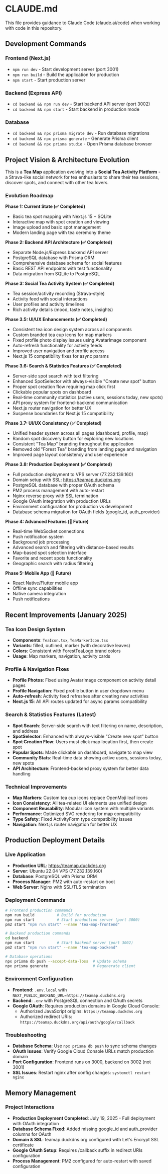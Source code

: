 # CLAUDE.md

This file provides guidance to Claude Code (claude.ai/code) when working with code in this repository.

## Development Commands

### Frontend (Next.js)
- `npm run dev` - Start development server (port 3001)
- `npm run build` - Build the application for production
- `npm start` - Start production server

### Backend (Express API)
- `cd backend && npm run dev` - Start backend API server (port 3002)
- `cd backend && npm start` - Start backend in production mode

### Database
- `cd backend && npx prisma migrate dev` - Run database migrations
- `cd backend && npx prisma generate` - Generate Prisma client
- `cd backend && npx prisma studio` - Open Prisma database browser

## Project Vision & Architecture Evolution

This is a **Tea Map** application evolving into a **Social Tea Activity Platform** - a Strava-like social network for tea enthusiasts to share their tea sessions, discover spots, and connect with other tea lovers.

### Evolution Roadmap

**Phase 1: Current State (✅ Completed)**
- Basic tea spot mapping with Next.js 15 + SQLite
- Interactive map with spot creation and viewing
- Image upload and basic spot management
- Modern landing page with tea ceremony theme

**Phase 2: Backend API Architecture (✅ Completed)**
- Separate Node.js/Express backend API server
- PostgreSQL database with Prisma ORM
- Comprehensive database schema for social features
- Basic REST API endpoints with test functionality
- Data migration from SQLite to PostgreSQL

**Phase 3: Social Tea Activity System (✅ Completed)**
- Tea session/activity recording (Strava-style)
- Activity feed with social interactions
- User profiles and activity timelines
- Rich activity details (mood, taste notes, insights)

**Phase 3.5: UI/UX Enhancements (✅ Completed)**
- Consistent tea icon design system across all components
- Custom branded tea cup icons for map markers
- Fixed profile photo display issues using AvatarImage component
- Auto-refresh functionality for activity feeds
- Improved user navigation and profile access
- Next.js 15 compatibility fixes for async params

**Phase 3.6: Search & Statistics Features (✅ Completed)**
- Server-side spot search with text filtering
- Enhanced SpotSelector with always-visible "Create new spot" button
- Proper spot creation flow requiring map click first
- Clickable popular spots on dashboard
- Real-time community statistics (active users, sessions today, new spots)
- API proxy system for frontend-backend communication
- Next.js router navigation for better UX
- Suspense boundaries for Next.js 15 compatibility

**Phase 3.7: UI/UX Consistency (✅ Completed)**
- Unified header system across all pages (dashboard, profile, map)
- Random spot discovery button for exploring new locations
- Consistent "Tea Map" branding throughout the application
- Removed old "Forest Tea" branding from landing page and navigation
- Improved page layout consistency and user experience

**Phase 3.8: Production Deployment (✅ Completed)**
- Full production deployment to VPS server (77.232.139.160)
- Domain setup with SSL: https://teamap.duckdns.org
- PostgreSQL database with proper OAuth schema
- PM2 process management with auto-restart
- Nginx reverse proxy with SSL termination
- Google OAuth integration with production URLs
- Environment configuration for production vs development
- Database schema migration for OAuth fields (google_id, auth_provider)

**Phase 4: Advanced Features (🎯 Future)**
- Real-time WebSocket connections
- Push notification system
- Background job processing
- Advanced search and filtering with distance-based results
- Map-based spot selection interface
- Favorite and recent spots functionality
- Geographic search with radius filtering

**Phase 5: Mobile App (📱 Future)**
- React Native/Flutter mobile app
- Offline sync capabilities
- Native camera integration
- Push notifications

## Recent Improvements (January 2025)

### Tea Icon Design System
- **Components**: `TeaIcon.tsx`, `TeaMarkerIcon.tsx`
- **Variants**: filled, outlined, marker (with decorative leaves)
- **Colors**: Consistent with ForestTeaLogo brand colors
- **Usage**: Map markers, navigation, activity cards

### Profile & Navigation Fixes
- **Profile Photos**: Fixed using AvatarImage component on activity detail pages
- **Profile Navigation**: Fixed profile button in user dropdown menu
- **Auto-refresh**: Activity feed refreshes after creating new activities
- **Next.js 15**: All API routes updated for async params compatibility

### Search & Statistics Features (Latest)
- **Spot Search**: Server-side search with text filtering on name, description, and address
- **SpotSelector**: Enhanced with always-visible "Create new spot" button
- **Spot Creation Flow**: Users must click map location first, then create spot
- **Popular Spots**: Made clickable on dashboard, navigate to map view
- **Community Stats**: Real-time data showing active users, sessions today, new spots
- **API Architecture**: Frontend-backend proxy system for better data handling

### Technical Improvements
- **Map Markers**: Custom tea cup icons replace OpenMoji leaf icons
- **Icon Consistency**: All tea-related UI elements use unified design
- **Component Reusability**: Modular icon system with multiple variants
- **Performance**: Optimized SVG rendering for map compatibility
- **Type Safety**: Fixed ActivityForm type compatibility issues
- **Navigation**: Next.js router navigation for better UX

## Production Deployment Details

### Live Application
- **Production URL**: https://teamap.duckdns.org
- **Server**: Ubuntu 22.04 VPS (77.232.139.160)
- **Database**: PostgreSQL with Prisma ORM
- **Process Manager**: PM2 with auto-restart on boot
- **Web Server**: Nginx with SSL/TLS termination

### Deployment Commands
```bash
# Frontend production commands
npm run build          # Build for production
npm run start          # Start production server (port 3000)
pm2 start "npm run start" --name "tea-map-frontend"

# Backend production commands  
cd backend
npm run start          # Start backend server (port 3002)
pm2 start "npm run start" --name "tea-map-backend"

# Database operations
npx prisma db push --accept-data-loss  # Update schema
npx prisma generate                    # Regenerate client
```

### Environment Configuration
- **Frontend**: `.env.local` with `NEXT_PUBLIC_BACKEND_URL=https://teamap.duckdns.org`
- **Backend**: `.env` with PostgreSQL connection and OAuth secrets
- **Google OAuth**: Requires production domains in Google Cloud Console:
  - Authorized JavaScript origins: `https://teamap.duckdns.org`
  - Authorized redirect URIs: `https://teamap.duckdns.org/api/auth/google/callback`

### Troubleshooting
- **Database Schema**: Use `npx prisma db push` to sync schema changes
- **OAuth Issues**: Verify Google Cloud Console URLs match production domain
- **Port Configuration**: Frontend runs on 3000, backend on 3002 (not 3001)
- **SSL Issues**: Restart nginx after config changes: `systemctl restart nginx`

## Memory Management

### Project Interactions
- **Production Deployment Completed**: July 19, 2025 - Full deployment with OAuth integration
- **Database Schema Fixed**: Added missing google_id and auth_provider columns for OAuth
- **Domain & SSL**: teamap.duckdns.org configured with Let's Encrypt SSL certificate
- **Google OAuth Setup**: Requires /callback suffix in redirect URIs configuration
- **Process Management**: PM2 configured for auto-restart with saved configuration